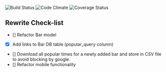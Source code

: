 ![Build Status](https://codeship.com/projects/739c27a0-9d30-0133-8551-4a8fb09a0dfa/status?branch=master)
![Code Climate](https://codeclimate.com/github/tobara/barhopper.png)
![Coverage Status](https://coveralls.io/repos/tobara/barhopper/badge.png)

## Rewrite Check-list
* [] Refactor Bar model
* [X] Add links to Bar DB table (popular_query column)
* [] Download all popular times for a newly added bar and store in CSV file to avoid blocking by google.
* [] Refactor mobile functionality
